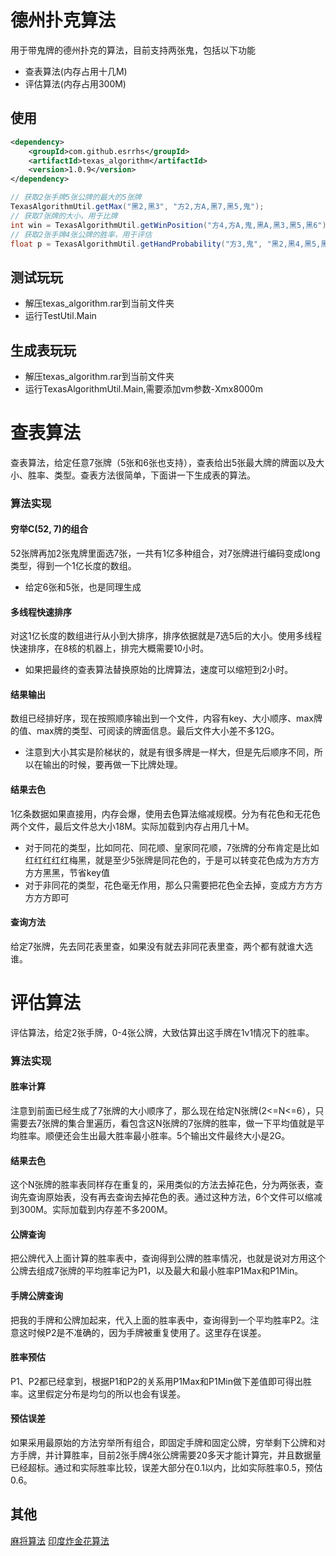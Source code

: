 # 德州扑克算法
用于带鬼牌的德州扑克的算法，目前支持两张鬼，包括以下功能
* 查表算法(内存占用十几M)
* 评估算法(内存占用300M)

## 使用
``` xml
<dependency>
    <groupId>com.github.esrrhs</groupId>
    <artifactId>texas_algorithm</artifactId>
    <version>1.0.9</version>
</dependency>
```
``` java
// 获取2张手牌5张公牌的最大的5张牌
TexasAlgorithmUtil.getMax("黑2,黑3", "方2,方A,黑7,黑5,鬼");
// 获取7张牌的大小，用于比牌
int win = TexasAlgorithmUtil.getWinPosition("方4,方A,鬼,黑A,黑3,黑5,黑6");
// 获取2张手牌4张公牌的胜率，用于评估
float p = TexasAlgorithmUtil.getHandProbability("方3,鬼", "黑2,黑4,黑5,黑K");
```

## 测试玩玩
* 解压texas_algorithm.rar到当前文件夹
* 运行TestUtil.Main

## 生成表玩玩
* 解压texas_algorithm.rar到当前文件夹
* 运行TexasAlgorithmUtil.Main,需要添加vm参数-Xmx8000m

# 查表算法
查表算法，给定任意7张牌（5张和6张也支持），查表给出5张最大牌的牌面以及大小、胜率、类型。查表方法很简单，下面讲一下生成表的算法。

### 算法实现

#### 穷举C(52, 7)的组合
52张牌再加2张鬼牌里面选7张，一共有1亿多种组合，对7张牌进行编码变成long类型，得到一个1亿长度的数组。
* 给定6张和5张，也是同理生成

#### 多线程快速排序
对这1亿长度的数组进行从小到大排序，排序依据就是7选5后的大小。使用多线程快速排序，在8核的机器上，排完大概需要10小时。
* 如果把最终的查表算法替换原始的比牌算法，速度可以缩短到2小时。

#### 结果输出
数组已经排好序，现在按照顺序输出到一个文件，内容有key、大小顺序、max牌的值、max牌的类型、可阅读的牌面信息。最后文件大小差不多12G。
* 注意到大小其实是阶梯状的，就是有很多牌是一样大，但是先后顺序不同，所以在输出的时候，要再做一下比牌处理。


#### 结果去色
1亿条数据如果直接用，内存会爆，使用去色算法缩减规模。分为有花色和无花色两个文件，最后文件总大小18M。实际加载到内存占用几十M。

* 对于同花的类型，比如同花、同花顺、皇家同花顺，7张牌的分布肯定是比如红红红红红梅黑，就是至少5张牌是同花色的，于是可以转变花色成为方方方方方黑黑，节省key值
* 对于非同花的类型，花色毫无作用，那么只需要把花色全去掉，变成方方方方方方方即可

#### 查询方法
给定7张牌，先去同花表里查，如果没有就去非同花表里查，两个都有就谁大选谁。

# 评估算法
评估算法，给定2张手牌，0-4张公牌，大致估算出这手牌在1v1情况下的胜率。

### 算法实现

#### 胜率计算
注意到前面已经生成了7张牌的大小顺序了，那么现在给定N张牌(2<=N<=6），只需要去7张牌的集合里遍历，看包含这N张牌的7张牌的胜率，做一下平均值就是平均胜率。顺便还会生出最大胜率最小胜率。5个输出文件最终大小是2G。

#### 结果去色
这个N张牌的胜率表同样存在重复的，采用类似的方法去掉花色，分为两张表，查询先查询原始表，没有再去查询去掉花色的表。通过这种方法，6个文件可以缩减到300M。实际加载到内存差不多200M。

#### 公牌查询
把公牌代入上面计算的胜率表中，查询得到公牌的胜率情况，也就是说对方用这个公牌去组成7张牌的平均胜率记为P1，以及最大和最小胜率P1Max和P1Min。

#### 手牌公牌查询
把我的手牌和公牌加起来，代入上面的胜率表中，查询得到一个平均胜率P2。注意这时候P2是不准确的，因为手牌被重复使用了。这里存在误差。

#### 胜率预估
P1、P2都已经拿到，根据P1和P2的关系用P1Max和P1Min做下差值即可得出胜率。这里假定分布是均匀的所以也会有误差。

#### 预估误差
如果采用最原始的方法穷举所有组合，即固定手牌和固定公牌，穷举剩下公牌和对方手牌，并计算胜率，目前2张手牌4张公牌需要20多天才能计算完，并且数据量已经超标。通过和实际胜率比较，误差大部分在0.1以内，比如实际胜率0.5，预估0.6。

## 其他
<a href="https://github.com/esrrhs/majiang_algorithm">麻将算法</a>
<a href="https://github.com/esrrhs/teenpatti_algorithm">印度炸金花算法</a>
